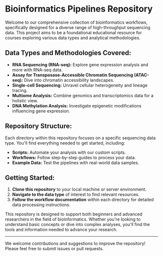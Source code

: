 # Bioinformatics Pipelines Repository

Welcome to our comprehensive collection of bioinformatics workflows, specifically designed for a diverse range of high-throughput sequencing data. This project aims to be a foundational educational resource for courses exploring various data types and analytical methodologies.

## Data Types and Methodologies Covered:

- **RNA Sequencing (RNA-seq):** Explore gene expression analysis and more with RNA-seq data.
- **Assay for Transposase-Accessible Chromatin Sequencing (ATAC-seq):** Dive into chromatin accessibility landscapes.
- **Single-cell Sequencing:** Unravel cellular heterogeneity and lineage tracing.
- **Multiome Analysis:** Combine genomics and transcriptomics data for a holistic view.
- **DNA Methylation Analysis:** Investigate epigenetic modifications influencing gene expression.

## Repository Structure:

Each directory within this repository focuses on a specific sequencing data type. You'll find everything needed to get started, including:

- **Scripts:** Automate your analysis with our custom scripts.
- **Workflows:** Follow step-by-step guides to process your data.
- **Example Data:** Test the pipelines with real-world data samples.

## Getting Started:

1. **Clone this repository** to your local machine or server environment.
2. **Navigate to the data type** of interest to find relevant resources.
3. **Follow the workflow documentation** within each directory for detailed data processing instructions.

This repository is designed to support both beginners and advanced researchers in the field of bioinformatics. Whether you're looking to understand basic concepts or dive into complex analyses, you'll find the tools and information needed to advance your research.

---

We welcome contributions and suggestions to improve the repository! Please feel free to submit issues or pull requests.
